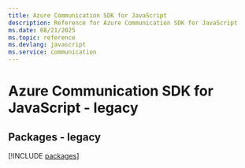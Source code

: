 ```yaml
---
title: Azure Communication SDK for JavaScript
description: Reference for Azure Communication SDK for JavaScript
ms.date: 08/21/2025
ms.topic: reference
ms.devlang: javascript
ms.service: communication
---
```

# Azure Communication SDK for JavaScript - legacy
## Packages - legacy
[!INCLUDE [packages](communication-index.md)]